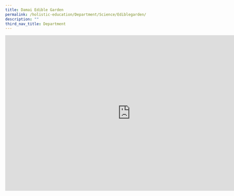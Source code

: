 ```yaml
---
title: Damai Edible Garden
permalink: /holistic-education/Department/Science/Ediblegarden/
description: ""
third_nav_title: Department
---
```

<iframe allowfullscreen="true" height="498" width="800" frameborder="0" src="https://docs.google.com/presentation/d/e/2PACX-1vRfreRBxl-3MXoJccN-9GTkNk06P2N5G0ZFcxdjYvYdHdTMb2FnLW-A7gUMs2J5R6bydEWlYzE9dX8p/embed?start=false&amp;loop=false&amp;delayms=3000"></iframe>